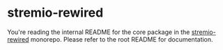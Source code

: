# stremio-rewired

You're reading the internal README for the core package in the [stremio-rewired](https://github.com/plushdohn/stremio-rewired) monorepo. Please refer to the root README for documentation.
